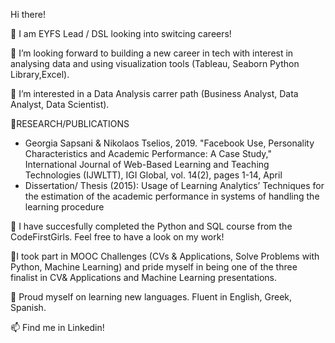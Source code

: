 Hi there!

👋 I am EYFS Lead / DSL looking into switcing careers!

💞️ I’m looking forward to building a new career in tech with interest in analysing data and using visualization tools (Tableau, Seaborn Python Library,Excel).

👀 I’m interested in a Data Analysis carrer path (Business Analyst, Data Analyst, Data Scientist).

🌱RESEARCH/PUBLICATIONS
-	Georgia Sapsani & Nikolaos Tselios, 2019. "Facebook Use, Personality Characteristics and Academic Performance: A Case Study," International Journal of Web-Based Learning and Teaching Technologies (IJWLTT), IGI Global, vol. 14(2), pages 1-14, April
-	Dissertation/ Thesis (2015): Usage of Learning Analytics’ Techniques for the estimation of the academic performance in systems of handling the learning procedure

🌱 I have succesfully completed the Python and SQL course from the CodeFirstGirls.
    Feel free to have a look on my work!
    
🌱I took part in MOOC Challenges (CVs & Applications, Solve Problems with Python, Machine Learning) and pride myself in being one of the three finalist in CV& Applications and Machine Learning presentations.

🌱 Proud myself on learning new languages. Fluent in English, Greek, Spanish.

📫 Find me in Linkedin! 


